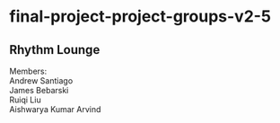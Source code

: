 # final-project-project-groups-v2-5
## Rhythm Lounge

Members:  
Andrew Santiago  
James Bebarski  
Ruiqi Liu  
Aishwarya Kumar Arvind
